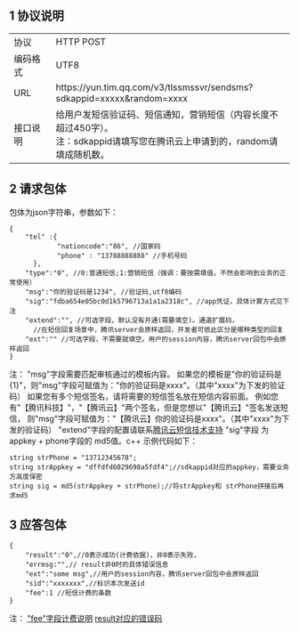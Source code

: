 ## 1 协议说明
<table style="display:table;width:100%">
  <tbody>
    <tr>
      <td style="width:15%;">
        协议
      </td>
      <td>
        HTTP POST
        <br />
      </td>
    </tr>
    <tr>
      <td>
        编码格式
      </td>
      <td>
        UTF8
      </td>
    </tr>
    <tr>
      <td>
        URL
      </td>
      <td>
        https://yun.tim.qq.com/v3/tlssmssvr/sendsms?sdkappid=xxxxx&random=xxxx
      </td>
    </tr>
    <tr>
      <td>
        接口说明
      </td>
      <td>
        给用户发短信验证码、短信通知，营销短信（内容长度不超过450字）。
        <br />
        注：sdkappid请填写您在腾讯云上申请到的，random请填成随机数。
      </td>
    </tr>
  </tbody>
</table>

## 	2	请求包体
包体为json字符串，参数如下：
```
{
    "tel" :{  
            "nationcode":"86", //国家码
            "phone" : "13788888888" //手机号码
      },
    "type":"0", //0:普通短信;1:营销短信（强调：要按需填值，不然会影响到业务的正常使用）
    "msg":"你的验证码是1234", //验证码,utf8编码    
    "sig":"fdba654e05bc0d1k5796713a1a1a2318c", //app凭证，具体计算方式见下注
    "extend":"", //可选字段，默认没有开通(需要填空)。通道扩展码，
	  //在短信回复场景中，腾讯server会原样返回，开发者可依此区分是哪种类型的回复
    "ext":"" //可选字段，不需要就填空。用户的session内容，腾讯server回包中会原样返回
}
```
注：
"msg"字段需要匹配审核通过的模板内容。
如果您的模板是"你的验证码是{1}"，则"msg"字段可赋值为："你的验证码是xxxx"。（其中"xxxx"为下发的验证码）
如果您有多个短信签名，请将需要的短信签名放在短信内容前面。
例如您有"【腾讯科技】"，"【腾讯云】"两个签名，但是您想以"【腾讯云】"签名发送短信，
则"msg"字段可赋值为："【腾讯云】你的验证码是xxxx"。（其中"xxxx"为下发的验证码）
"extend"字段的配置请联系[腾讯云短信技术支持](/doc/product/382/联系我们)
"sig"字段 为appkey + phone字段的 md5值。c++ 示例代码如下：
```
string strPhone = "13712345678";
string strAppkey = "dffdfd6029698a5fdf4";//sdkappid对应的appkey，需要业务方高度保密
string sig = md5(strAppkey + strPhone);//将strAppkey和 strPhone拼接后再求md5
```

## 3	应答包体
```
{ 
    "result":"0",//0表示成功(计费依据)，非0表示失败，
    "errmsg:"",// result非0时的具体错误信息
    "ext":"some msg",//用户的session内容，腾讯server回包中会原样返回
    "sid":"xxxxxxx",//标识本次发送id
    "fee":1 //短信计费的条数
}
```
注：
["fee"字段计费说明](/doc/product/382/常见问题#3-.E7.9F.AD.E4.BF.A1.E9.95.BF.E5.BA.A6)
[result对应的错误码](/doc/product/382/错误码)